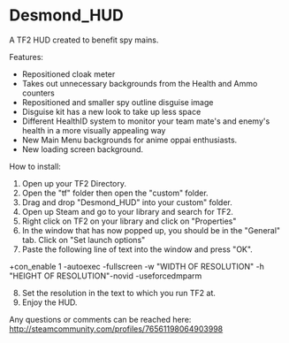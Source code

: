 # Desmond_HUD
A TF2 HUD created to benefit spy mains.

Features:
- Repositioned cloak meter
- Takes out unnecessary backgrounds from the Health and Ammo counters
- Repositioned and smaller spy outline disguise image
- Disguise kit has a new look to take up less space
- Different HealthID system to monitor your team mate's and enemy's health in a more visually appealing way
- New Main Menu backgrounds for anime oppai enthusiasts. 
- New loading screen background.

How to install:

1. Open up your TF2 Directory. 
2. Open the "tf" folder then open the "custom" folder.
3. Drag and drop "Desmond_HUD" into your custom" folder.
4. Open up Steam and go to your library and search for TF2. 
5. Right click on TF2 on your library and click on "Properties"
6. In the window that has now popped up, you should be in the "General" tab. Click on "Set launch options"
7. Paste the following line of text into the window and press "OK".

+con_enable 1 -autoexec -fullscreen -w "WIDTH OF RESOLUTION" -h "HEIGHT OF RESOLUTION"-novid -useforcedmparm

8. Set the resolution in the text to which you run TF2 at.
9. Enjoy the HUD.

Any questions or comments can be reached here: http://steamcommunity.com/profiles/76561198064903998

